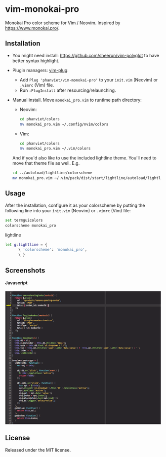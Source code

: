 # vim-monokai-pro

Monokai Pro color scheme for Vim / Neovim. Inspired by https://www.monokai.pro/.

## Installation

- You might need install: https://github.com/sheerun/vim-polyglot to have better syntax highlight.

- Plugin managers: [vim-plug](https://github.com/junegunn/vim-plug):
  + Add `Plug 'phanviet/vim-monokai-pro'` to your `init.vim` (Neovim) or `.vimrc` (Vim) file.
  + Run `:PlugInstall` after resourcing/relaunching.

- Manual install. Move `monokai_pro.vim` to runtime path directory:
  + Neovim:
	``` bash
	cd phanviet/colors
	mv monokai_pro.vim ~/.config/nvim/colors
	```
  + Vim:
	``` bash
	cd phanviet/colors
	mv monokai_pro.vim ~/.vim/colors
	```
  And if you'd also like to use the included lightline theme. You'll need to move that theme file as well. E.g.
  ``` bash
  cd ../autoload/lightline/colorscheme
  mv monokai_pro.vim ~/.vim/pack/dist/start/lightline/autoload/lightline/colorscheme
  ```
	

## Usage

After the installation, configure it as your colorscheme by putting the following line into your `init.vim` (Neovim) or `.vimrc` (Vim) file:

``` bash
set termguicolors
colorscheme monokai_pro
```

lightline
```bash
let g:lightline = {
      \ 'colorscheme': 'monokai_pro',
      \ }
```
## Screenshots

#### Javascript

![Javascript](screenshots/js-preview.png?raw=true "Javascript syntax")

## License

Released under the MIT license.
